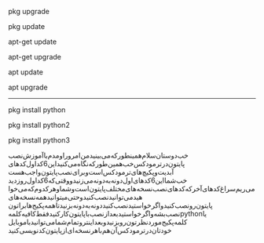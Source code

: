 pkg upgrade

pkg update

apt-get update

apt-get upgrade

apt update

apt upgrade
_ _ _ _ _ _ _ _ _ _ _ _ _ 

pkg install python

pkg install python2

pkg install python3

خب‌دوستان‌سلام‌همینطور‌که‌می‌بینید‌من‌امرور‌اومدم‌با‌آموزش‌نصب
پایتون‌در‌ترمودکس‌خب‌همین‌طور‌که‌نگاه‌می‌کنید‌این‌6‌کد‌اول‌کد‌های‌
آبدیت‌و‌پکیچ‌های‌ترمودکس‌است‌وبرای‌نصب‌پایتون‌واجب‌هست‌
خب‌شما‌این‌6کد‌‌های‌اول‌دونه‌به‌دونه‌می‌زنید‌و‌وقتی‌که‌6کد‌اول‌رو‌زدید
می‌ریم‌سراغ‌کد‌های‌آخر‌که‌کد‌های‌نصب‌نسخه‌های‌مختلف‌پایتون‌است‌و‌شما‌وهر‌کدوم‌که‌می‌خواهید‌می‌توانید‌نصب‌کنید‌وحتی‌میتوانید‌همه‌نسخه‌های
پایتون‌رو‌نصب‌کنید‌و‌اگر‌خواستید‌نصب‌کنید‌دونه‌به‌دونه‌بزنید‌‌تا‌همه‌پکیج‌ها‌براتون
نصب‌بشه‌و‌اگر‌خواستید‌بعد‌از‌نصب‌با‌پایتون‌کار‌کنید‌فقط‌کافیه‌کلمه‌pythonیا
کلمه‌پکیج‌مورد‌نظرتون‌رو‌بزنید‌و‌بعد‌اینتر‌وتمام‌شما‌می‌توانید‌با‌موبایل‌
خودتان‌در‌ترمودکس‌آن‌هم‌با‌هرنسخه‌ای‌از‌پایتون‌کد‌نویسی‌کنید


